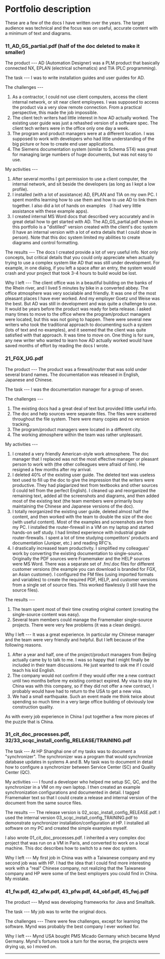 # Portfolio description

These are a few of the docs I have written over the years. The target audience was technical and the focus was on useful, accurate content with a minimum of text and diagrams.


### 11_AD_GS_partial.pdf (half of the doc deleted to make it smaller) 

The product --- AD (Automation Designer) was a PLM product that basically connected NX, EPLAN (electrical schematics) and TIA (PLC programming).

The task --- I was to write installation guides and user guides for AD. 

The challenges ---
1. As a contractor, I could not use client computers, access the client internal network, or sit near client employees. I was supposed to access the product via a very slow remote connection. From a practical perspective, this made the job impossible.
2. The client tech writers had little interest in how AD actually worked. The existing user guide was just a rehashed version of a software spec. The client tech writers were in the office only one day a week. 
3. The program and product managers were at a different location. I was supposed to work with developers who had little understanding of the big picture or how to create end user applications.
4. The Siemens documentation system (similar to Schema ST4) was great for managing large numbers of huge documents, but was not easy to use.

My activities ---
1. After several months I got permission to use a client computer, the internal network, and sit beside the developers (as long as I kept a low profile).
2. I installed (with a lot of assistance) AD, EPLAN and TIA on my own PC. I spent months learning how to use them and how to use AD to link them together. I also did a lot of hands on examples （I had very little assistance with these example apps).
3. I created internal MS Word docs that described very accurately and in great detail how to get started with AD. The AD_GS_partial.pdf shown in this portfolio is a "distilled" version created with the client's doc system (I have an internal version with a lot of extra details that I could show in person). Note that this doc system limited my abilities to create diagrams and control formatting.

The results --- The docs I created provide a lot of very useful info. Not only concepts, but critical details that you could only appreciate when actually trying to use a complex system like AD that was still under development. For example, in one dialog, if you left a space after an entry, the system would crash and your project that took 3-4 hours to build would be lost. 

Why I left --- The client office was in a beautiful building on the banks of the Rhein river, and I lived 5 minutes by bike in a converted abbey. The office atmosphere was very socialable and friendly. It was one of the most pleasant places I have ever worked. And my employer Goetz und Weise was the best.  But AD was still in development and was quite a challenge to use. It would be years before the product was ready for beta release. I asked many times to move to the office where the program/product managers were located, but this was not going to happen. There were several new writers who took the traditional approach to documenting such a system (lots of text and no examples), and it seemed that the client was quite satisfied with that approach. It was time to move on. One thing is for sure, any new writer who wanted to learn how AD actually worked would have saved months of effort by reading the docs I wrote.
   
     
### 21_FGX_UG.pdf

The product --- The product was a firewall/router that was sold under several brand names. The documentation was released in English, Japanese and Chinese.

The task --- I was the documentation manager for a group of seven. 

The challenges ---
1. The existing docs had a great deal of text but provided little useful info.  
2. The doc and help sources were separate files. The files were scattered throughout the file system. There were many copies and no version tracking.
3. The program/product managers were located in a different city.
4. The working atmosphere within the team was rather unpleasant.

My activities ---
1. I created a very friendly American-style work atmosphere. The doc manager that I replaced was not the most effective manager or pleasant person to work with (the other colleagues were afraid of him). He resigned a few months after my arrival.
2. I deleted 40% of the existing user guide. The deleted text was useless text used to fill up the doc to give the impression that the writers were productive. They had plagiarized text from textbooks and other sources (I could tell from the perfect English). I cleaned up and reorganized the remaining text, added all the screenshots and diagrams, and then added most of the existing text (the team members were primarily busy maintaining the Chinese and Japanese versions of the doc).
3. I totally reorganized the existing user guide, deleted almost half the content, and then worked with the team to double the size of the doc (with useful content). Most of the examples and screenshots are from my PC. I installed the router-firewall in a VM on my laptop and started hands-on self study. I had limited experience with industrial grade router-firewalls. I spent a lot of time studying competitors' products and documentation (Juniper, etc.) and reading RFC's.
4. I drastically increased team productivity. I simplified my colleagues' work by converting the existing documentation to single-source. Originally the PDF sources were Framemaker and the HELP sources were MS Word. There was a separate set of .fm/.doc files for different customer versions (the example you can download is branded for FGX, an Asian customer). I configured the FM files (using imported formats and variables) to create the required PDF, HELP, and customer versions from a single set of source files. This worked flawlessly (I still have the source files).

The results ---
1. The team spent most of their time creating original content (creating the single-source content was easy).
2. Several team members could manage the Framemaker single-source projects. There were very few problems (it was a clean design). 

Why I left --- It was a great experience. In particular my Chinese manager and the team were very friendly and helpful. But I left because of the following reasons.
1. After a year and half, one of the project/product managers from Beijing actually came by to talk to me. I was so 
happy that I might finally be included in their team discussions. He just wanted to ask me if I could teach his kid English.
2. The company would not confirm if they would offer me a new contract until two months before my existing contract expired. My visa to stay in China was with this company, so if they did not offer a new contract, I probably would have had to return to the USA to get a new visa.
3. We had a small earthquake. Such an event made me think twice about spending so much time in a very large office building of obviously low construction quality.

As with every job experience in China I put together a few more pieces of the puzzle that is China. 
   
   
### 31_cit_doc_processes.pdf, 32/33_scqc_install_config_RELEASE/TRAINING.pdf         

The task --- At HP Shanghai one of my tasks was to document a "synchronizer". The synchronizer was a program that would synchronize  database updates in systems A and B. My task was to document in detail how to configure a synchronizer between Service Center (SC) and Quality Center  (QC). 

My activities --- I found a developer who helped me setup SC, QC, and the synchronizer in a VM on my own laptop. I then created  an example synchronization configurations and documented in detail. I tagged Framemaker text so that I could create a release and internal version of the document from the same source files. 

The results --- The release version is 02_scqc_install_config_RELEASE.pdf. I used the internal version 03_scqc_install_config_TRAINING.pdf to demonstrate synchronizer installation/configuration at HP. I installed all software on my PC and created the simple examples myself.

I also wrote 01_cit_doc_processes.pdf. I inherited a very complex doc project that was run on a VM in Paris, and converted to work on a local machine. This doc describes how to switch to a new doc system.

Why I left --- My first job in China was with a Taiwanese company and my second job was with HP. I had the idea that I could find more interesting work with a "real" Chinese company, not realizing that the Taiwanese company and HP were some of the best employers you could find in China. My mistake.


### 41_fw.pdf, 42_afw.pdf, 43_pfw.pdf, 44_obf.pdf, 45_fwj.pdf         

The product --- Mynd was developing frameworks for Java and Smalltalk.

The task --- My job was to write the original docs.

The challenges --- There were few challenges, except for learning the software. Mynd was probably the best company I ever worked for.

Why I left --- Mynd USA bought PMS Micado Germany which became Mynd Germany. Mynd's fortunes took a turn for the worse, the projects were drying up, so I moved on.

--------------------------------------------------------------
